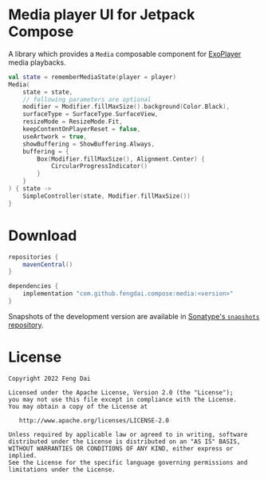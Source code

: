 # Media player UI for Jetpack Compose

A library which provides a `Media` composable component for [ExoPlayer][exoplayer] media playbacks.

```Kotlin
val state = rememberMediaState(player = player)
Media(
    state = state,
    // following parameters are optional
    modifier = Modifier.fillMaxSize().background(Color.Black),
    surfaceType = SurfaceType.SurfaceView,
    resizeMode = ResizeMode.Fit,
    keepContentOnPlayerReset = false,
    useArtwork = true,
    showBuffering = ShowBuffering.Always,
    buffering = {
        Box(Modifier.fillMaxSize(), Alignment.Center) {
            CircularProgressIndicator()
        }
    }
) { state ->
    SimpleController(state, Modifier.fillMaxSize())
}
```

# Download

```groovy
repositories {
    mavenCentral()
}

dependencies {
    implementation "com.github.fengdai.compose:media:<version>"
}
```

Snapshots of the development version are available in [Sonatype's `snapshots` repository][snapshot].

# License

    Copyright 2022 Feng Dai

    Licensed under the Apache License, Version 2.0 (the "License");
    you may not use this file except in compliance with the License.
    You may obtain a copy of the License at

       http://www.apache.org/licenses/LICENSE-2.0

    Unless required by applicable law or agreed to in writing, software
    distributed under the License is distributed on an "AS IS" BASIS,
    WITHOUT WARRANTIES OR CONDITIONS OF ANY KIND, either express or implied.
    See the License for the specific language governing permissions and
    limitations under the License.

[exoplayer]: https://github.com/google/ExoPlayer/

[snapshot]: https://oss.sonatype.org/content/repositories/snapshots/com/github/fengdai/compose/media/
